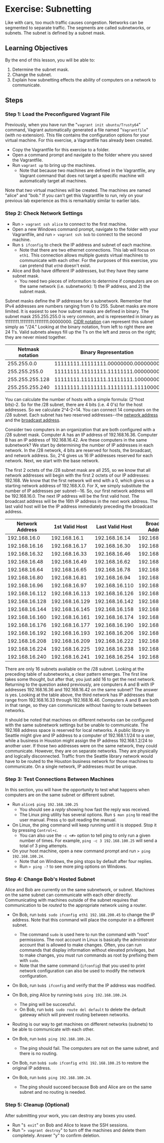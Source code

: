 
Exercise: Subnetting
==========================

Like with cars, too much traffic causes congestion. Networks can be segmented to separate traffic. The segments are called subnetworks, or subnets. The subnet is defined by a subnet mask. 

Learning Objectives
--------------------------
By the end of this lesson, you will be able to:

1. Determine the subnet mask.
2. Change the subnet.
3. Explain how subnetting effects the ability of computers on a network to communicate.

Steps
--------------------------

### Step 1: Load the Preconfigured Vagrant File

Previously, when you have run the "`vagrant init ubuntu/Trusty64`" command, Vagrant automatically generated a file named "`Vagrantfile`" (with no extension). This file contains the configuration options for your virtual machine. For this exercise, a Vagrantfile has already been created.

* Copy the Vagrantfile for this exercise to a folder.
* Open a command prompt and navigate to the folder where you saved the Vagrantfile.
* Run `vagrant up` to bring up the machines.
    * Note that because two machines are defined in the Vagrantfile, any Vagrant command that does not target a specific machine will automatically target all machines.

Note that *two* virtual machines will be created. The machines are named "alice" and "bob." If you can't get this Vagrantfile to run, rely on your previous lab experience as this is remarkably similar to earlier labs. 

### Step 2: Check Network Settings

* Run `> vagrant ssh alice` to connect to the first machine.
* Open a new Windows command prompt, navigate to the folder with your Vagrantfile, and run `> vagrant ssh bob` to connect to the second machine.
* Run `$ ifconfig` to check the IP address and subnet of each machine.
    * Note that there are two ethernet connections. This lab will focus on `eth1`. This connection allows multiple guests virtual machines to communicate with each other. For the purposes of this exercise, you can pretend that `eth0` doesn't exist.
* Alice and Bob have different IP addresses, but they have they same subnet mask.
    * You need two pieces of information to determine if computers are on the same network (i.e. subnetwork): 1) the IP address, and 2) the subnet mask.

Subnet masks define the IP addresses for a subnetwork. Remember that IPv4 addresses are numbers ranging from 0 to 255. Subnet masks are more limited. It is easiest to see how subnet masks are defined in binary. The subnet mask 255.255.255.0 is very common, and is represented in binary as 11111111.11111111.11111111.00000000. [CIDR notation](https://en.wikipedia.org/wiki/Classless_Inter-Domain_Routing#CIDR_notation) can represent this subnet simply as "/24." Looking at the binary notation, from left to right there are 24 1's. Valid subnets always fill up the 1's on the left and zeros on the right; they are never mixed together.

|Netmask notation | Binary Representation               | [CIDR](https://en.wikipedia.org/wiki/Classless_Inter-Domain_Routing#CIDR_notation) | Hosts |
|-----------------|-------------------------------------|:----:|------:|
|255.255.0.0      | 11111111.11111111.00000000.00000000 | /16  | 65,533|
|255.255.255.0    | 11111111.11111111.11111111.00000000 | /24  | 254   |
|255.255.255.128  | 11111111.11111111.11111111.10000000 | /25  | 126   |
|255.255.255.240  | 11111111.11111111.11111111.11110000 | /28  | 14    |

You can calculate the number of hosts with a simple formula: (2^host bits)-2. So for the /28 subnet, there are 4 bits (i.e. 4 0's) for the host addresses. So we calculate 2^4-2=14. You can connect 14 computers on the /28 subnet. Each subnet has two reserved addresses--the [network address](https://en.wikipedia.org/wiki/Subnetwork#subnet_zero) and the [broadcast address](https://en.wikipedia.org/wiki/Broadcast_address).

Consider two computers in an organization that are both configured with a /28 subnet mask. Computer A has an IP address of 192.168.16.36. Computer B has an IP address of 192.168.16.42. Are these computers in the same subnetwork? We start by determining the number of IP addresses in each network. In the /28 network, 4 bits are reserved for hosts, the broadcast, and network address. So, 2^4 gives us 16 IP addresses reserved for each network. Next, we start with the base network.

The first 2 octets of the /28 subnet mask are all 255, so we know that all network addresses will begin with the first 2 octets of our IP addresses: 192.168. We know that the first network will end with a 0, which gives us a starting network address of 192.168.X.0. For X, we simply substitute the number of IP addresses per subnet--16. So, our first network address will be 192.168.16.0. The next IP address will be the first valid host. The broadcast address will be the 16th IP address in the next work address. The last valid host will be the IP address immediately preceding the broadcast address.

Network Address | 1st Valid Host | Last Valid Host | Broadcast Address |
----------------|----------------|-----------------|-------------------|
192.168.16.0    | 192.168.16.1   | 192.168.16.14   | 192.168.16.15     |
192.168.16.16   | 192.168.16.17  | 192.168.16.30   | 192.168.16.31     |
192.168.16.32   | 192.168.16.33  | 192.168.16.46   | 192.168.16.47     |
192.168.16.48   | 192.168.16.49  | 192.168.16.62   | 192.168.16.63     |
192.168.16.64   | 192.168.16.65  | 192.168.16.78   | 192.168.16.79     |
192.168.16.80   | 192.168.16.81  | 192.168.16.94   | 192.168.16.95     |
192.168.16.96   | 192.168.16.97  | 192.168.16.110  | 192.168.16.111    |
192.168.16.112  | 192.168.16.113 | 192.168.16.126  | 192.168.16.127    |
192.168.16.128  | 192.168.16.129 | 192.168.16.142  | 192.168.16.143    |
192.168.16.144  | 192.168.16.145 | 192.168.16.158  | 192.168.16.159    |
192.168.16.160  | 192.168.16.161 | 192.168.16.174  | 192.168.16.175    |
192.168.16.176  | 192.168.16.177 | 192.168.16.190  | 192.168.16.191    |
192.168.16.192  | 192.168.16.193 | 192.168.16.206  | 192.168.16.207    |
192.168.16.208  | 192.168.16.209 | 192.168.16.222  | 192.168.16.223    |
192.168.16.224  | 192.168.16.225 | 192.168.16.238  | 192.168.16.239    |
192.168.16.240  | 192.168.16.241 | 192.168.16.254  | 192.168.16.255    |

There are only 16 subnets available on the /28 subnet. Looking at the preceding table of subnetworks, a clear pattern emerges. The first line takes some thought, but after that, you just add 16 to get the next network. Returning to the question asked previously, are computers A and B with IP addresses 192.168.16.36 and 192.168.16.42 on the same subnet? The answer is yes. Looking at the table above, the third network has IP addresses that range from 192.168.16.33 through 192.168.16.46. Computers A and B are both in that range, so they can communicate without having to route between networks.

It should be noted that machines on different networks can be configured with the same subnetwork settings but be unable to communicate. The 192.168 address space is reserved for local networks. A public library in Seattle might give and IP address to a computer of 192.168.1.1/24 to a user, while a business in Houston might assign the IP address 192.168.1.2/24 to another user. If those two addresses were on the same network, they could communicate. However, they are on separate networks. They are physically and logically disconnected. Traffic from the Seattle library network would have to be routed to the Houston business network for those machines to communicate. On a single network, IP addresses must be unique.

### Step 3: Test Connections Between Machines

In this section, you will have the opportunity to test what happens when computers are on the same subnet or different subnet.

* Run `alice$ ping 192.168.100.25`
    * You should see a *reply* showing how fast the reply was received.
    * The Linux ping utility has several options. Run `$ man ping` to read the user manual. Press `q` to quit reading the manual.
* On Linux, the ping command will keep running until it is stopped. Stop it by pressing `Control+c`.
    * You can also use the `-c <#>` option to tell ping to only run a given number of times. For example, `ping -c 3 192.168.100.25` will send a total of 3 ping attempts.	
* On your host machine, open a new command prompt and run `> ping 192.168.100.24`.
    * Note that on Windows, the ping stops by default after four replies.
    * Run `> ping -?` to see more ping options on Windows.

### Step 4: Change Bob's Hosted Subnet 

Alice and Bob are currently on the same subnetwork, or subnet. Machines on the same subnet can communicate with each other directly. Communicating with machines outside of the subnet requires that communication to be *routed* to the appropriate network using a router.

* On Bob, run `bob$ sudo ifconfig eth1 192.168.200.45` to change the IP address. Note that this command will place the computer in a different subnet.
    * The command `sudo` is used here to run the command with "root" permissions. The root account in Linux is basically the administrator account that is allowed to make changes. Often, you can run commands that display information without elevated privileges, but to make changes, you must run commands as root by prefixing them with `sudo`.
    * Note that the same command (`ifconfig`) that you used to print network configuration can also be used to modify the network configuration.
* On Bob, run `bob$ ifconfig` and verify that the IP address was modified.
* On Bob, ping Alice by running `bob$ ping 192.168.100.24`.
    * The ping will be successful.
	* On Bob, run `bob$ sudo route del default` to delete the default gateway which will prevent routing between networks.
* Routing is our way to get machines on different networks (subnets) to be able to communicate with each other. 

* On Bob, run `bob$ ping 192.168.100.24`.
    * The ping should fail. The computers are not on the same subnet, and there is no routing.
* On Bob, run `bob$ sudo ifconfig eth1 192.168.100.25` to restore the original IP address.
* On Bob, run `bob$ ping 192.168.100.24`.
    * The ping should succeed because Bob and Alice are on the same subnet and no routing is needed.
 
### Step 5: Cleanup (Optional)

After submitting your work, you can destroy any boxes you used.

* Run "`$ exit`" on Bob and Alice to leave the SSH sessions.
* Run "`> vagrant destroy`" to turn off the machines and delete them completely. Answer "y" to confirm deletion.
